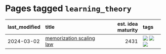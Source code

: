 # Pages tagged `learning_theory`

|last_modified|title|est. idea maturity|tags
|:---|:---|---:|:---|
|2024-03-02|[memorization scaling law](../memorization_scaling_law.md)|2431|[![](https://img.shields.io/badge/tag-experimental-6013c8)](../tags/experimental.md) [![](https://img.shields.io/badge/tag-learning_theory-3f3dc3)](../tags/learning_theory.md) [![](https://img.shields.io/badge/tag-scaling-cdef47)](../tags/scaling.md)|
